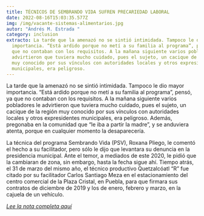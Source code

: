 ```yaml
---
title: TÉCNICOS DE SEMBRANDO VIDA SUFREN PRECARIEDAD LABORAL
date: 2022-08-16T15:03:35.577Z
img: /img/vacante-sistemas-alimentarios.jpg
autor: "Andrés M. Estrada "
category: inclusion
extracto: La tarde que la amenazó no se sintió intimidada. Tampoco le dio mayor
  importancia. “Está ardido porque no metí a su familia al programa”, pensó, ya
  que no contaban con los requisitos. A la mañana siguiente varios pobladores le
  advirtieron que tuviera mucho cuidado, pues el sujeto, un cacique de la región
  muy conocido por sus vínculos con autoridades locales y otros expresidentes
  municipales, era peligroso.
---
```

<!--StartFragment-->

La tarde que la amenazó no se sintió intimidada. Tampoco le dio mayor importancia. “Está ardido porque no metí a su familia al programa”, pensó, ya que no contaban con los requisitos. A la mañana siguiente varios pobladores le advirtieron que tuviera mucho cuidado, pues el sujeto, un cacique de la región muy conocido por sus vínculos con autoridades locales y otros expresidentes municipales, era peligroso. Además, pregonaba en la comunidad que “le iba a partir la madre”, y se anduviera atenta, porque en cualquier momento la desaparecería.

La técnica del programa Sembrando Vida (PSV), Roxana Pliego, le comentó el hecho a su facilitador, pero sólo le dijo que levantara su denuncia en la presidencia municipal. Ante el temor, a mediados de este 2020, le pidió que la cambiaran de zona, sin embargo, hasta la fecha sigue ahí. Tiempo atrás, el 31 de marzo del mismo año, el técnico productivo Quetzalcóatl “R” fue citado por su facilitador Carlos Santiago Meza en el estacionamiento del centro comercial de la Plaza Cristal, en Puebla, para que firmara sus contratos de diciembre de 2019 y los de enero, febrero y marzo, en la cajuela de un vehículo.

*[Lee la nota completa aquí](https://www.elsoldemexico.com.mx/mexico/sociedad/tecnicos-de-sembrando-vida-sufren-precariedad-laboral-despidos-pandemia-coronavirus-covid-19-programas-sociales-6135672.html)*

<!--EndFragment-->